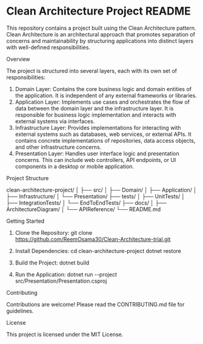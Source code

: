 <h1>Clean Architecture Project README</h1>

This repository contains a project built using the Clean Architecture pattern. Clean Architecture is an architectural approach that promotes separation of concerns and maintainability by structuring applications into distinct layers with well-defined responsibilities.

Overview

The project is structured into several layers, each with its own set of responsibilities:

1. Domain Layer: Contains the core business logic and domain entities of the application. It is independent of any external frameworks or libraries.
2. Application Layer: Implements use cases and orchestrates the flow of data between the domain layer and the infrastructure layer. It is responsible for business logic implementation and interacts with external systems via interfaces.
3. Infrastructure Layer: Provides implementations for interacting with external systems such as databases, web services, or external APIs. It contains concrete implementations of repositories, data access objects, and other infrastructure concerns.
4. Presentation Layer: Handles user interface logic and presentation concerns. This can include web controllers, API endpoints, or UI components in a desktop or mobile application.

Project Structure

clean-architecture-project/
│
├── src/
│   ├── Domain/
│   ├── Application/
│   ├── Infrastructure/
│   └── Presentation/
├── tests/
│   ├── UnitTests/
│   ├── IntegrationTests/
│   └── EndToEndTests/
├── docs/
│   ├── ArchitectureDiagram/
│   └── APIReference/
└── README.md

Getting Started

1. Clone the Repository: 
   git clone https://github.com/ReemOsama30/Clean-Architecture-trial.git
   
2. Install Dependencies: 
   cd clean-architecture-project
   dotnet restore
   
3. Build the Project: 
   dotnet build
   
4. Run the Application: 
   dotnet run --project src/Presentation/Presentation.csproj
   




Contributing

Contributions are welcome! Please read the CONTRIBUTING.md file for guidelines.

License

This project is licensed under the MIT License.

